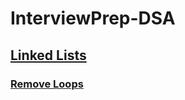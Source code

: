 # InterviewPrep-DSA

## [Linked Lists](https://github.com/bhaskarakhil29/InterviewPrep-DSA/tree/main/LinkedLists)
### [Remove Loops](https://github.com/bhaskarakhil29/InterviewPrep-DSA/blob/main/LinkedLists/removeLoopGFG.cpp)
